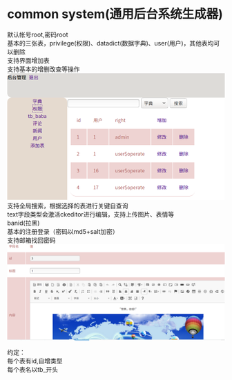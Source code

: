 # common system(通用后台系统生成器)
 默认帐号root,密码root<br>
 基本的三张表，privilege(权限)、datadict(数据字典)、user(用户)，其他表均可以删除<br>
 支持界面增加表<br>
 支持基本的增删改查等操作<br>
<img src="https://github.com/Dreamlu/common-system/blob/master/comsys/1.png" alt="image" style="max-width:100%;"><br>
 支持全局搜索，根据选择的表进行关键自查询<br>
 text字段类型会激活ckeditor进行编辑，支持上传图片、表情等<br>
 banid(拉黑)<br>
 基本的注册登录（密码以md5+salt加密）<br>
 支持邮箱找回密码<br>
<img src="https://github.com/Dreamlu/common-system/blob/master/comsys/2.png" alt="image" style="max-width:100%;"><br>

 约定：<br>
 每个表有id,自增类型<br>
 每个表名以tb_开头<br>

